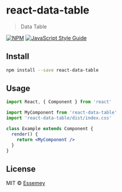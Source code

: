 # react-data-table

> Data Table

[![NPM](https://img.shields.io/npm/v/react-data-table.svg)](https://www.npmjs.com/package/react-data-table) [![JavaScript Style Guide](https://img.shields.io/badge/code_style-standard-brightgreen.svg)](https://standardjs.com)

## Install

```bash
npm install --save react-data-table
```

## Usage

```jsx
import React, { Component } from 'react'

import MyComponent from 'react-data-table'
import 'react-data-table/dist/index.css'

class Example extends Component {
  render() {
    return <MyComponent />
  }
}
```

## License

MIT © [Essemey](https://github.com/Essemey)
